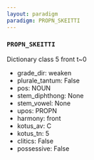 ```yaml
---
layout: paradigm
paradigm: PROPN_SKEITTI
---
```

### ` PROPN_SKEITTI `

Dictionary class 5 front t~0
* grade_dir: weaken
* plurale_tantum: False
* pos: NOUN
* stem_diphthong: None
* stem_vowel: None
* upos: PROPN
* harmony: front
* kotus_av: C
* kotus_tn: 5
* clitics: False
* possessive: False
